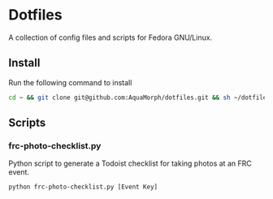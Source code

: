# Dotfiles

A collection of config files and scripts for Fedora GNU/Linux.

## Install

Run the following command to install

```sh
cd ~ && git clone git@github.com:AquaMorph/dotfiles.git && sh ~/dotfiles/scripts/install.sh
```

## Scripts

### frc-photo-checklist.py

Python script to generate a Todoist checklist for taking photos at an FRC event.

```sh
python frc-photo-checklist.py [Event Key]
```
